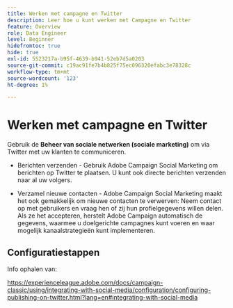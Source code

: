 ```yaml
---
title: Werken met campagne en Twitter
description: Leer hoe u kunt werken met Campagne en Twitter
feature: Overview
role: Data Engineer
level: Beginner
hidefromtoc: true
hide: true
exl-id: 5523217a-b95f-4639-b941-52eb7d5a0203
source-git-commit: c19ac91fe7b4b825f75ec096320efabc3e78328c
workflow-type: tm+mt
source-wordcount: '123'
ht-degree: 1%

---
```


# Werken met campagne en Twitter

Gebruik de **Beheer van sociale netwerken (sociale marketing)** om via Twitter met uw klanten te communiceren.

* Berichten verzenden - Gebruik Adobe Campaign Social Marketing om berichten op Twitter te plaatsen. U kunt ook directe berichten verzenden naar al uw volgers.

* Verzamel nieuwe contacten - Adobe Campaign Social Marketing maakt het ook gemakkelijk om nieuwe contacten te verwerven: Neem contact op met gebruikers en vraag hen of zij hun profielgegevens willen delen. Als ze het accepteren, herstelt Adobe Campaign automatisch de gegevens, waarmee u doelgerichte campagnes kunt voeren en waar mogelijk kanaalstrategieën kunt implementeren.

## Configuratiestappen

Info ophalen van:

https://experienceleague.adobe.com/docs/campaign-classic/using/integrating-with-social-media/configuration/configuring-publishing-on-twitter.html?lang=en#integrating-with-social-media

